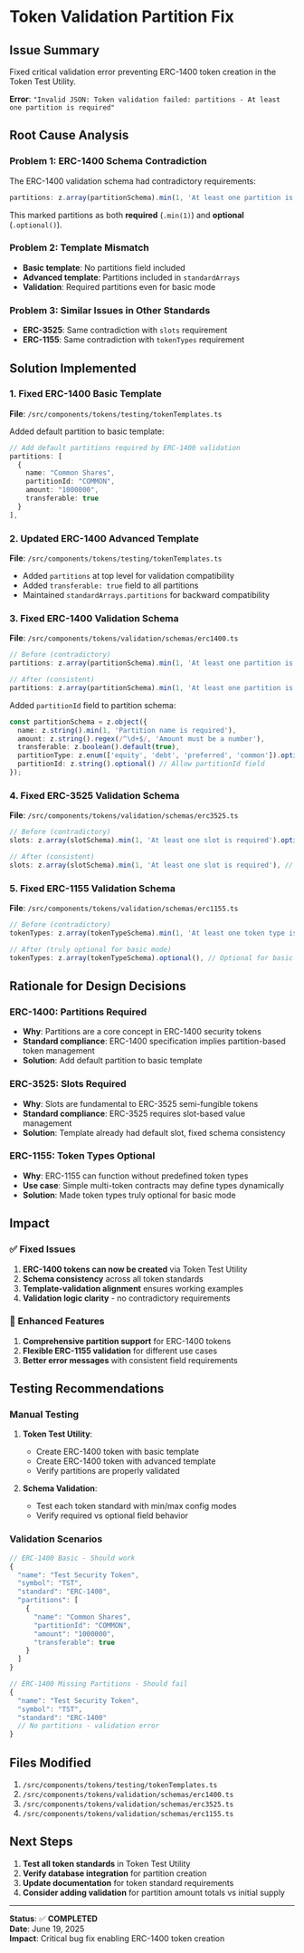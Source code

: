# Token Validation Partition Fix

## Issue Summary
Fixed critical validation error preventing ERC-1400 token creation in the Token Test Utility.

**Error**: `"Invalid JSON: Token validation failed: partitions - At least one partition is required"`

## Root Cause Analysis

### Problem 1: ERC-1400 Schema Contradiction
The ERC-1400 validation schema had contradictory requirements:
```typescript
partitions: z.array(partitionSchema).min(1, 'At least one partition is required').optional()
```
This marked partitions as both **required** (`.min(1)`) and **optional** (`.optional()`).

### Problem 2: Template Mismatch
- **Basic template**: No partitions field included
- **Advanced template**: Partitions included in `standardArrays`
- **Validation**: Required partitions even for basic mode

### Problem 3: Similar Issues in Other Standards
- **ERC-3525**: Same contradiction with `slots` requirement
- **ERC-1155**: Same contradiction with `tokenTypes` requirement

## Solution Implemented

### 1. Fixed ERC-1400 Basic Template
**File**: `/src/components/tokens/testing/tokenTemplates.ts`

Added default partition to basic template:
```typescript
// Add default partitions required by ERC-1400 validation
partitions: [
  {
    name: "Common Shares",
    partitionId: "COMMON", 
    amount: "1000000",
    transferable: true
  }
],
```

### 2. Updated ERC-1400 Advanced Template
**File**: `/src/components/tokens/testing/tokenTemplates.ts`

- Added `partitions` at top level for validation compatibility
- Added `transferable: true` field to all partitions
- Maintained `standardArrays.partitions` for backward compatibility

### 3. Fixed ERC-1400 Validation Schema
**File**: `/src/components/tokens/validation/schemas/erc1400.ts`

```typescript
// Before (contradictory)
partitions: z.array(partitionSchema).min(1, 'At least one partition is required').optional(),

// After (consistent) 
partitions: z.array(partitionSchema).min(1, 'At least one partition is required'), // Required for ERC-1400
```

Added `partitionId` field to partition schema:
```typescript
const partitionSchema = z.object({
  name: z.string().min(1, 'Partition name is required'),
  amount: z.string().regex(/^\d+$/, 'Amount must be a number'),
  transferable: z.boolean().default(true),
  partitionType: z.enum(['equity', 'debt', 'preferred', 'common']).optional(),
  partitionId: z.string().optional() // Allow partitionId field
});
```

### 4. Fixed ERC-3525 Validation Schema  
**File**: `/src/components/tokens/validation/schemas/erc3525.ts`

```typescript
// Before (contradictory)
slots: z.array(slotSchema).min(1, 'At least one slot is required').optional(),

// After (consistent)
slots: z.array(slotSchema).min(1, 'At least one slot is required'), // Required for ERC-3525
```

### 5. Fixed ERC-1155 Validation Schema
**File**: `/src/components/tokens/validation/schemas/erc1155.ts`

```typescript
// Before (contradictory)
tokenTypes: z.array(tokenTypeSchema).min(1, 'At least one token type is required').optional(),

// After (truly optional for basic mode)
tokenTypes: z.array(tokenTypeSchema).optional(), // Optional for basic ERC-1155 tokens
```

## Rationale for Design Decisions

### ERC-1400: Partitions Required
- **Why**: Partitions are a core concept in ERC-1400 security tokens
- **Standard compliance**: ERC-1400 specification implies partition-based token management
- **Solution**: Add default partition to basic template

### ERC-3525: Slots Required  
- **Why**: Slots are fundamental to ERC-3525 semi-fungible tokens
- **Standard compliance**: ERC-3525 requires slot-based value management
- **Solution**: Template already had default slot, fixed schema consistency

### ERC-1155: Token Types Optional
- **Why**: ERC-1155 can function without predefined token types
- **Use case**: Simple multi-token contracts may define types dynamically
- **Solution**: Made token types truly optional for basic mode

## Impact

### ✅ Fixed Issues
1. **ERC-1400 tokens can now be created** via Token Test Utility
2. **Schema consistency** across all token standards  
3. **Template-validation alignment** ensures working examples
4. **Validation logic clarity** - no contradictory requirements

### 🔧 Enhanced Features
1. **Comprehensive partition support** for ERC-1400 tokens
2. **Flexible ERC-1155 validation** for different use cases
3. **Better error messages** with consistent field requirements

## Testing Recommendations

### Manual Testing
1. **Token Test Utility**: 
   - Create ERC-1400 token with basic template
   - Create ERC-1400 token with advanced template
   - Verify partitions are properly validated

2. **Schema Validation**:
   - Test each token standard with min/max config modes
   - Verify required vs optional field behavior

### Validation Scenarios
```typescript
// ERC-1400 Basic - Should work
{
  "name": "Test Security Token",
  "symbol": "TST", 
  "standard": "ERC-1400",
  "partitions": [
    {
      "name": "Common Shares",
      "partitionId": "COMMON",
      "amount": "1000000", 
      "transferable": true
    }
  ]
}

// ERC-1400 Missing Partitions - Should fail
{
  "name": "Test Security Token",
  "symbol": "TST",
  "standard": "ERC-1400"
  // No partitions - validation error
}
```

## Files Modified

1. `/src/components/tokens/testing/tokenTemplates.ts`
2. `/src/components/tokens/validation/schemas/erc1400.ts`
3. `/src/components/tokens/validation/schemas/erc3525.ts` 
4. `/src/components/tokens/validation/schemas/erc1155.ts`

## Next Steps

1. **Test all token standards** in Token Test Utility
2. **Verify database integration** for partition creation
3. **Update documentation** for token standard requirements
4. **Consider adding validation** for partition amount totals vs initial supply

---

**Status**: ✅ **COMPLETED**  
**Date**: June 19, 2025  
**Impact**: Critical bug fix enabling ERC-1400 token creation
